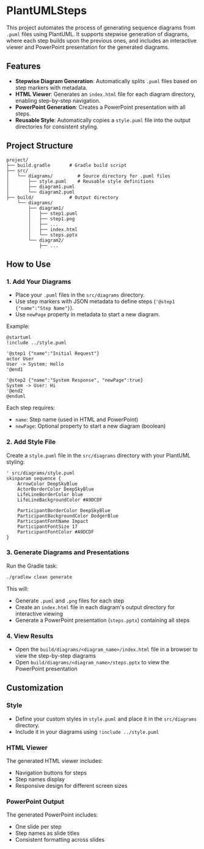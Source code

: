 # PlantUMLSteps

This project automates the process of generating sequence diagrams from `.puml` files using PlantUML. It supports stepwise generation of diagrams, where each step builds upon the previous ones, and includes an interactive viewer and PowerPoint presentation for the generated diagrams.

## Features
- **Stepwise Diagram Generation**: Automatically splits `.puml` files based on step markers with metadata.
- **HTML Viewer**: Generates an `index.html` file for each diagram directory, enabling step-by-step navigation.
- **PowerPoint Generation**: Creates a PowerPoint presentation with all steps.
- **Reusable Style**: Automatically copies a `style.puml` file into the output directories for consistent styling.

## Project Structure
```
project/
├── build.gradle       # Gradle build script
├── src/
│   └── diagrams/         # Source directory for .puml files
│       ├── style.puml    # Reusable style definitions
│       ├── diagram1.puml
│       └── diagram2.puml
├── build/             # Output directory
    └── diagrams/
        ├── diagram1/
        │   ├── step1.puml
        │   ├── step1.png
        │   ├── ...
        │   ├── index.html
        │   └── steps.pptx
        └── diagram2/
            ├── ...
```

## How to Use

### 1. Add Your Diagrams
- Place your `.puml` files in the `src/diagrams` directory.
- Use step markers with JSON metadata to define steps (`'@step1 {"name":"Step Name"}`).
- Use `newPage` property in metadata to start a new diagram.

Example:
```plantuml
@startuml
!include ../style.puml

'@step1 {"name":"Initial Request"}
actor User
User -> System: Hello
'@end1

'@step2 {"name":"System Response", "newPage":true}
System -> User: Hi
'@end2
@enduml
```

Each step requires:
- `name`: Step name (used in HTML and PowerPoint)
- `newPage`: Optional property to start a new diagram (boolean)

### 2. Add Style File
Create a `style.puml` file in the `src/diagrams` directory with your PlantUML styling:

```plantuml
' src/diagrams/style.puml
skinparam sequence {
    ArrowColor DeepSkyBlue
    ActorBorderColor DeepSkyBlue
    LifeLineBorderColor blue
    LifeLineBackgroundColor #A9DCDF
    
    ParticipantBorderColor DeepSkyBlue
    ParticipantBackgroundColor DodgerBlue
    ParticipantFontName Impact
    ParticipantFontSize 17
    ParticipantFontColor #A9DCDF
}
```

### 3. Generate Diagrams and Presentations
Run the Gradle task:
```bash
./gradlew clean generate
```

This will:
- Generate `.puml` and `.png` files for each step
- Create an `index.html` file in each diagram's output directory for interactive viewing
- Generate a PowerPoint presentation (`steps.pptx`) containing all steps

### 4. View Results
- Open the `build/diagrams/<diagram_name>/index.html` file in a browser to view the step-by-step diagrams
- Open `build/diagrams/<diagram_name>/steps.pptx` to view the PowerPoint presentation

## Customization

### Style
- Define your custom styles in `style.puml` and place it in the `src/diagrams` directory.
- Include it in your diagrams using `!include ../style.puml`

### HTML Viewer
The generated HTML viewer includes:
- Navigation buttons for steps
- Step names display
- Responsive design for different screen sizes

### PowerPoint Output
The generated PowerPoint includes:
- One slide per step
- Step names as slide titles
- Consistent formatting across slides

